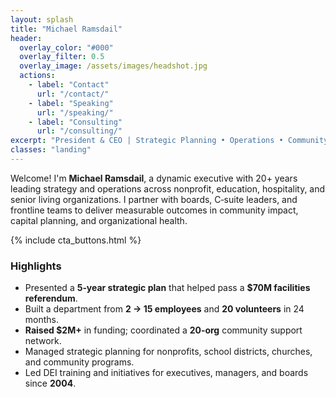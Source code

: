 ```yaml
---
layout: splash
title: "Michael Ramsdail"
header:
  overlay_color: "#000"
  overlay_filter: 0.5
  overlay_image: /assets/images/headshot.jpg
  actions:
    - label: "Contact"
      url: "/contact/"
    - label: "Speaking"
      url: "/speaking/"
    - label: "Consulting"
      url: "/consulting/"
excerpt: "President & CEO | Strategic Planning • Operations • Community Impact"
classes: "landing"
---
```


Welcome! I'm **Michael Ramsdail**, a dynamic executive with 20+ years leading strategy and operations across nonprofit, education, hospitality, and senior living organizations. I partner with boards, C‑suite leaders, and frontline teams to deliver measurable outcomes in community impact, capital planning, and organizational health.

{% include cta_buttons.html %}

### Highlights
- Presented a **5‑year strategic plan** that helped pass a **$70M facilities referendum**.
- Built a department from **2 → 15 employees** and **20 volunteers** in 24 months.
- **Raised $2M+** in funding; coordinated a **20‑org** community support network.
- Managed strategic planning for nonprofits, school districts, churches, and community programs.
- Led DEI training and initiatives for executives, managers, and boards since **2004**.
```
